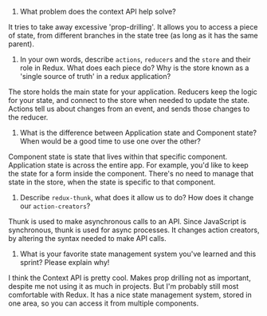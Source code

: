 1. What problem does the context API help solve?

It tries to take away excessive 'prop-drilling'. It allows you to access a piece of state, from different branches in the state tree (as long as it has the same parent). 

1. In your own words, describe `actions`, `reducers` and the `store` and their role in Redux. What does each piece do? Why is the store known as a 'single source of truth' in a redux application?

The store holds the main state for your application. Reducers keep the logic for your state, and connect to the store when needed to update the state. Actions tell us about changes from an event, and sends those changes to the reducer.

1. What is the difference between Application state and Component state? When would be a good time to use one over the other?

Component state is state that lives within that specific component. Application state is across the entire app. For example, you'd like to keep the state for a form inside the component. There's no need to manage that state in the store, when the state is specific to that component.

1. Describe `redux-thunk`, what does it allow us to do? How does it change our `action-creators`?

Thunk is used to make asynchronous calls to an API. Since JavaScript is synchronous, thunk is used for async processes. It changes action creators, by altering the syntax needed to make API calls.

1. What is your favorite state management system you've learned and this sprint? Please explain why!

I think the Context API is pretty cool. Makes prop drilling not as important, despite me not using it as much in projects. But I'm probably still most comfortable with Redux. It has a nice state management system, stored in one area, so you can access it from multiple components. 